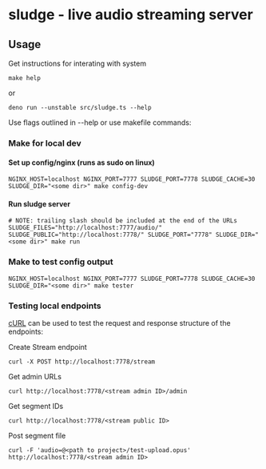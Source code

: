 # sludge - live audio streaming server

## Usage

Get instructions for interating with system

```shell
make help
```

or

```shell
deno run --unstable src/sludge.ts --help
```

Use flags outlined in --help or use makefile commands:

### Make for local dev

#### Set up config/nginx (runs as sudo on linux)

```shell
NGINX_HOST=localhost NGINX_PORT=7777 SLUDGE_PORT=7778 SLUDGE_CACHE=30 SLUDGE_DIR="<some dir>" make config-dev
```

#### Run sludge server

```shell
# NOTE: trailing slash should be included at the end of the URLs
SLUDGE_FILES="http://localhost:7777/audio/" SLUDGE_PUBLIC="http://localhost:7778/" SLUDGE_PORT="7778" SLUDGE_DIR="<some dir>" make run
```

### Make to test config output

```shell
NGINX_HOST=localhost NGINX_PORT=7777 SLUDGE_PORT=7778 SLUDGE_CACHE=30 SLUDGE_DIR="<some dir>" make tester
```

### Testing local endpoints

[cURL](https://curl.se/) can be used to test the request and response structure of the endpoints:

Create Stream endpoint

```shell
curl -X POST http://localhost:7778/stream
```

Get admin URLs

```shell
curl http://localhost:7778/<stream admin ID>/admin
```

Get segment IDs

```shell
curl http://localhost:7778/<stream public ID>
```

Post segment file

```shell
curl -F 'audio=@<path to project>/test-upload.opus' http://localhost:7778/<stream admin ID>
```